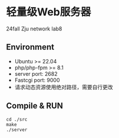 # 轻量级Web服务器
24fall Zju network lab8

## Environment
- Ubuntu >= 22.04
- php/php-fpm >= 8.1
- server port: 2682
- Fastcgi port: 9000
- 请求动态资源使用绝对路径，需要自行更改

## Compile & RUN
```
cd ./src
make
./server
```

